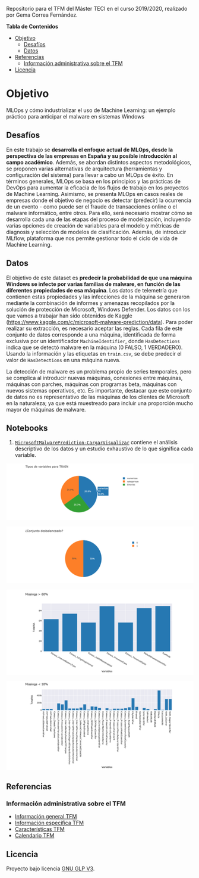 Repositorio para el TFM del Máster TECI en el curso 2019/2020, realizado por Gema Correa Fernández.

**Tabla de Contenidos**

- [Objetivo](#id0)
  - [Desafíos](#id1)
  - [Datos](#id2) 
- [Referencias](#id20)
  - [Información administrativa sobre el TFM](#id21)
- [Licencia](#id23)
  
# Objetivo <a name="id0"></a>

MLOps y cómo industrializar el uso de Machine Learning: un ejemplo práctico para anticipar el malware en sistemas Windows

## Desafíos <a name="id1"></a>

En este trabajo se **desarrolla el enfoque actual de MLOps, desde la perspectiva de las empresas en España y su posible introducción al campo académico**. Además, se abordan distintos aspectos metodológicos, se proponen varias alternativas de arquitectura (herramientas y configuración del sistema) para llevar a cabo un MLOps de éxito. En términos generales, MLOps se basa en los principios y las prácticas de DevOps para aumentar la eficacia de los flujos de trabajo en los proyectos de Machine Learning. Asimismo, se presenta MLOps en casos reales de empresas donde el objetivo de negocio es detectar (predecir) la ocurrencia de un evento - como puede ser el fraude de transacciones online o el malware informático, entre otros. Para ello, será necesario mostrar cómo se desarrolla cada una de las etapas del proceso de modelización, incluyendo varias opciones de creación de variables para el modelo y métricas de diagnosis y selección de modelos de clasificación. Además, de introducir MLflow, plataforma que nos permite gestionar todo el ciclo de vida de Machine Learning.

## Datos <a name="id2"></a>

El objetivo de este dataset es **predecir la probabilidad de que una máquina Windows se infecte por varias familias de malware, en función de las diferentes propiedades de esa máquina**. Los datos de telemetría que contienen estas propiedades y las infecciones de la máquina se generaron mediante la combinación de informes y amenazas recopilados por la solución de protección de Microsoft, Windows Defender. Los datos con los que vamos a trabajar han sido obtenidos de Kaggle (https://www.kaggle.com/c/microsoft-malware-prediction/data). Para poder realizar su extracción, es necesario aceptar las reglas. Cada fila de este conjunto de datos corresponde a una máquina, identificada de forma exclusiva por un identificador `MachineIdentifier`, donde `HasDetections` indica que se detectó malware en la máquina (0 FALSO, 1 VERDADERO). Usando la información y las etiquetas en `train.csv`, se debe predecir el valor de `HasDetections` en una máquina nueva.

La detección de malware es un problema propio de series temporales, pero se complica al introducir nuevas máquinas, conexiones entre máquinas, máquinas con parches, máquinas con programas beta, máquinas con nuevos sistemas operativos, etc. Es importante, destacar que este conjunto de datos no es representativo de las máquinas de los clientes de Microsoft en la naturaleza; ya que está muestreado para incluir una proporción mucho mayor de máquinas de malware.

## Notebooks

1. [`MicrosoftMalwarePrediction-CargarVisualizar`](https://github.com/Gecofer/TFM_1920/blob/master/notebooks/1-MicrosoftMalwarePrediction-CargarVisualizar.ipynb) contiene el análisis descriptivo de los datos y un estudio exhaustivo de lo que significa cada variable.

<p align="center">
  <img src="docs/imagenes/tipos_variables.png">
</p>

<p align="center">
  <img src="docs/imagenes/conjunto_desbalanceado.png">
</p>

<p align="center">
  <img src="docs/imagenes/missings60.png">
</p>


<p align="center">
  <img src="docs/imagenes/missings10.png">
</p>






## Referencias <a name="id20"></a>

### Información administrativa sobre el TFM <a name="id21"></a>

- [Información general TFM](http://blogs.mat.ucm.es/teci/?page_id=151)
- [Información específica TFM](https://blogs.mat.ucm.es/teci/?page_id=1973)
- [Características TFM](http://blogs.mat.ucm.es/teci/wp-content/uploads/sites/9/2016/11/caracteristica-tfm.pdf)
- [Calendario TFM](http://blogs.mat.ucm.es/teci/wp-content/uploads/sites/9/2019/12/calendario-TFM-19-20.pdf)


## Licencia <a name="id23"></a>

Proyecto bajo licencia [GNU GLP V3](https://github.com/Gecofer/TFM_1920/blob/master/LICENSE).


<!------
<p align="center">
  <img width="210" height="90" src="docs/imagenes/tipos_variables.png">
</p>
### Soluciones
- https://github.com/imor-de/microsoft_malware_prediction_kaggle_2nd
### Desarrollo del TFM
- [Overleaf](https://www.overleaf.com/read/hysrkqscqfgy)
----->
